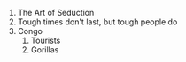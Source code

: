 1. The Art of Seduction
2. Tough times don't last, but tough people do
3. Congo
   1. Tourists
   2. Gorillas

